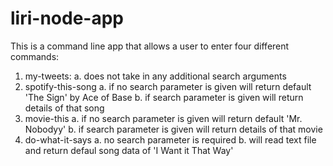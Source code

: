 # liri-node-app

This is a command line app that allows a user to enter four different commands:
1. my-tweets: 
	a. does not take in any additional search arguments
2. spotify-this-song
	a. if no search parameter is given will return default 'The Sign' by Ace of Base
	b. if search parameter is given will return details of that song
3. movie-this
	a. if no search parameter is given will return default 'Mr. Nobodyy'
	b. if search parameter is given will return details of that movie
4. do-what-it-says
	a. no search parameter is required
	b. will read text file and return defaul song data of 'I Want it That Way'

